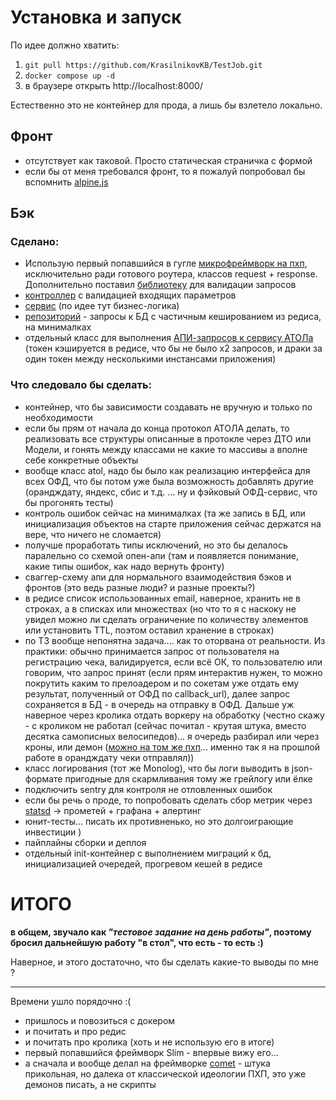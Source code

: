 # Установка и запуск

По идее должно хватить:
1. `git pull https://github.com/KrasilnikovKB/TestJob.git`
2. `docker compose up -d`
3. в браузере открыть http://localhost:8000/

Естественно это не контейнер для прода, а лишь бы взлетело локально.

## Фронт
 - отсутствует как таковой. Просто статическая страничка с формой
 - если бы от меня требовался фронт, то я пожалуй попробовал бы вспомнить [alpine.js](https://alpinejs.dev/start-here)

## Бэк

### Сделано:
 - Использую первый попавшийся в гугле [микрофреймворк на пхп](https://www.google.com/search?q=php+microframework), исключительно ради готового роутера, классов request + response. Дополнительно поставил [библиотеку](https://github.com/rakit/validation) для валидации запросов
 - [контроллер](/src/Controller.php) с валидацией входящих параметров
 - [сервис](/src/Service.php) (по идее тут бизнес-логика)
 - [репозиторий](/src/Repository.php) - запросы к БД с частичным кешированием из редиса, на минималках
 - отдельный класс для выполнения [АПИ-запросов к сервису АТОЛа](/blob/main/src/atol/Atol.php) (токен кэшируется в редисе, что бы не было х2 запросов, и драки за один токен между несколькими инстансами приложения)

### Что следовало бы сделать:
 - контейнер, что бы зависимости создавать не вручную и только по необходимости
 - если бы прям от начала до конца протокол АТОЛА делать, то реализовать все структуры описанные в протокле через ДТО или Модели, и гонять между классами не какие то массивы а вполне себе конкретные объекты
 - вообще класс atol, надо бы было как реализацию интерфейса для всех ОФД, что бы потом уже была возможность добавлять другие (орандждату, яндекс, сбис и т.д. ... ну и фэйковый ОФД-сервис, что бы прогонять тесты)
 - контроль ошибок сейчас на минималках (та же запись в БД, или инициализация объектов на старте приложения сейчас держатся на вере, что ничего не сломается)
 - получше проработать типы исключений, но это бы делалось паралельно со схемой опен-апи (там и появляется понимание, какие типы ошибок, как надо вернуть фронту)
 - сваггер-схему апи для нормального взаимодействия бэков и фронтов (это ведь разные люди? и разные проекты?)
 - в редисе список использованных email, наверное, хранить не в строках, а в списках или множествах (но что то я с наскоку не увидел можно ли сделать ограничение по количеству элементов или установить TTL, поэтом оставил хранение в строках)
 - по ТЗ вообще непонятна задача.... как то оторвана от реальности. Из практики: обычно принимается запрос от пользователя на регистрацию чека, валидируется, если всё ОК, то пользователю или говорим, что запрос принят (если прям интерактив нужен, то можно покрутить каким то прелоадером и по сокетам уже отдать ему результат, полученный от ОФД по callback_url), далее запрос сохраняется в БД - в очередь на отправку в ОФД. Дальше уж наверное через кролика отдать воркеру на обработку (честно скажу - с кроликом не работал (сейчас почитал - крутая штука, вместо десятка самописных велосипедов)... я очередь разбирал или через кроны, или демон ([можно на том же пхп](https://github.com/walkor/workerman)... именно так я на прошлой работе в орандждату чеки отправлял))
 - класс логирования (тот же Monolog), что бы логи выводить в json-формате пригодные для скармливания тому же грейлогу или ёлке
 - подключить sentry для контроля не отловленных ошибок
 - если бы речь о проде, то попробовать сделать сбор метрик через [statsd](https://github.com/Slickdeals/statsd-php) -> прометей + графана + алертинг
 - юнит-тесты... писать их противненько, но это долгоиграющие инвестиции )
 - пайплайны сборки и деплоя
 - отдельный init-контейнер с выполнением миграций к бд, инициализацией очередей, прогревом кешей в редисе


# ИТОГО
**в общем, звучало как _"тестовое задание на день работы"_, поэтому бросил дальнейшую работу "в стол", что есть - то есть :)**

Наверное, и этого достаточно, что бы сделать какие-то выводы по мне ?

---
Времени ушло порядочно :(

- пришлось и повозиться с докером
- и почитать и про редис 
- и почитать про кролика (хоть и не использую его в итоге)
- первый попавшийся фреймворк Slim - впервые вижу его...
- а сначала и вообще делал на фреймворке [comet](https://github.com/gotzmann/comet) - штука прикольная, но далека от классической идеологии ПХП, это уже демонов писать, а не скрипты
